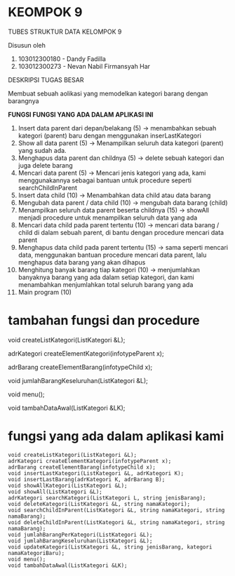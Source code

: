 # KEOMPOK 9
TUBES STRUKTUR DATA KELOMPOK 9

Disusun oleh
1. 103012300180 - Dandy Fadilla
2. 103012300273 - Nevan Nabil Firmansyah Har

DESKRIPSI TUGAS BESAR

Membuat sebuah aolikasi yang memodelkan kategori barang dengan barangnya

**FUNGSI FUNGSI YANG ADA DALAM APLIKASI INI**
1. Insert data parent dari depan/belakang (5) -> menambahkan sebuah kategori (parent) baru dengan menggunakan inserLastKategori
2. Show all data parent (5) -> Menampilkan seluruh data kategori (parent) yang sudah ada.
3. Menghapus data parent dan childnya (5)  -> delete sebuah kategori dan juga delete barang
4. Mencari data parent (5) -> Mencari jenis kategori yang ada, kami menggunakannya sebagai bantuan untuk procedure seperti searchChildInParent
5. Insert data child (10)  -> Menambahkan data child atau data barang
6. Mengubah data parent / data child (10) -> mengubah data barang (child) 
7. Menampilkan seluruh data parent beserta childnya (15) -> showAll menjadi procedure untuk menampilkan seluruh data yang ada
8. Mencari data child pada parent tertentu (10) -> mencari data barang / child di dalam sebuah parent, di bantu dengan procedure mencari data parent
9. Menghapus data child pada parent tertentu (15) -> sama seperti mencari data, menggunakan bantuan procedure mencari data parent, lalu menghapus data barang yang akan dihapus
10. Menghitung banyak   barang tiap  kategori (10) -> menjumlahkan banyaknya barang yang ada dalam setiap kategori, dan kami menambahkan menjumlahkan total seluruh barang yang ada
11. Main program (10)

# tambahan fungsi dan procedure
void createListKategori(ListKategori &L);

adrKategori createElementKategori(infotypeParent x);

adrBarang createElementBarang(infotypeChild x);

void jumlahBarangKeseluruhan(ListKategori &L);

void menu();

void tambahDataAwal(ListKategori &LK);

# fungsi yang ada dalam aplikasi kami

```
void createListKategori(ListKategori &L);
adrKategori createElementKategori(infotypeParent x);
adrBarang createElementBarang(infotypeChild x);
void insertLastKategori(ListKategori &L, adrKategori K);
void insertLastBarang(adrKategori K, adrBarang B);
void showAllKategori(ListKategori &L);
void showAll(ListKategori &L);
adrKategori searchKategori(ListKategori L, string jenisBarang);
void deleteKategori(ListKategori &L, string namaKategori);
void searchChildInParent(ListKategori &L, string namaKategori, string namaBarang);
void deleteChildInParent(ListKategori &L, string namaKategori, string namaBarang);
void jumlahBarangPerKategori(ListKategori &L);
void jumlahBarangKeseluruhan(ListKategori &L);
void updateKategori(ListKategori &L, string jenisBarang, kategori namaKategoriBaru);
void menu();
void tambahDataAwal(ListKategori &LK);
```
